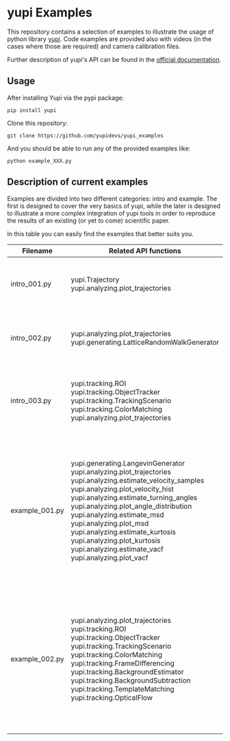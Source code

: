 # yupi Examples

This repository contains a selection of examples to illustrate the usage of python library [yupi](https://github.com/yupidevs/yupi). Code examples are provided also with videos (in the cases where those are required) and camera calibration files.

Further description of yupi's API can be found in the [official documentation](https://yupi.readthedocs.io/en/latest/).

## Usage

After installing Yupi via the pypi package:

```
pip install yupi
```

Clone this repository:

```
git clone https://github.com/yupidevs/yupi_examples
```

And you should be able to run any of the provided examples like:

```
python example_XXX.py
```

## Description of current examples

Examples are divided into two different categories: intro and example. The first is designed to cover the very basics of yupi, while the later is designed to illustrate a more complex integration of yupi tools in order to reproduce the results of an existing (or yet to come) scientific paper. 

In this table you can easily find the examples that better suits you.

| Filename        | Related API functions                                                   | Description                                                         |
| --------------- | ----------------------------------------------------------------------- | ------------------------------------------------------------------- |
| intro_001.py    | yupi.Trajectory <br> yupi.analyzing.plot_trajectories                   | Creates a Trajectory using arrays of x and y, then plot it          | 
| intro_002.py    | yupi.analyzing.plot_trajectories <br> yupi.generating.LatticeRandomWalkGenerator | Generates a list of Trajectory objects and plot them all            |
| intro_003.py    | yupi.tracking.ROI<br> yupi.tracking.ObjectTracker<br> yupi.tracking.TrackingScenario<br> yupi.tracking.ColorMatching <br> yupi.analyzing.plot_trajectories | Extracts the trajectory of a blue ball inside a video of multiple balls and plots it |
| example_001.py  |  yupi.generating.LangevinGenerator <br> yupi.analyzing.plot_trajectories <br> yupi.analyzing.estimate_velocity_samples <br> yupi.analyzing.plot_velocity_hist <br> yupi.analyzing.estimate_turning_angles <br> yupi.analyzing.plot_angle_distribution <br> yupi.analyzing.estimate_msd  <br> yupi.analyzing.plot_msd  <br> yupi.analyzing.estimate_kurtosis <br> yupi.analyzing.plot_kurtosis <br> yupi.analyzing.estimate_vacf <br> yupi.analyzing.plot_vacf |  A simulation of the statistical properties for the motion of a lysozyme molecule in water. Several molecule trajectories are generated and later analyzed.   |
| example_002.py  |  yupi.analyzing.plot_trajectories <br> yupi.tracking.ROI <br> yupi.tracking.ObjectTracker <br> yupi.tracking.TrackingScenario <br> yupi.tracking.ColorMatching <br> yupi.tracking.FrameDifferencing <br> yupi.tracking.BackgroundEstimator  <br> yupi.tracking.BackgroundSubtraction  <br> yupi.tracking.TemplateMatching <br> yupi.tracking.OpticalFlow  |  A comparison of different tracking methods over the same input video where the camera is fixed at a constant distance from the plane where an ant moves.  |
